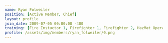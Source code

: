 ```yaml
---
name: Ryan Folweiler
position: [Active Member, Chief]
layout: profile
join_date: 2009-07-05 00:00:00 -400
training: [Fire Instuctor 1, Firefighter 1, Firefighter 2, HazMat Operations, HazMat Awareness, Vehicle Rescue, VA EMT, EVOC, CPR]
profile: /assets/img/members/ryan_folweiler/0.png
---
```

